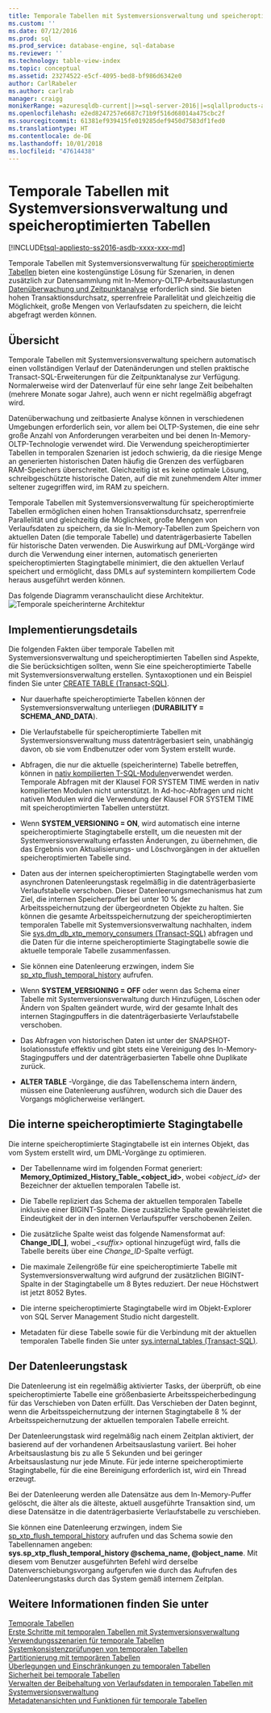 ```yaml
---
title: Temporale Tabellen mit Systemversionsverwaltung und speicheroptimierten Tabellen | Microsoft-Dokumentation
ms.custom: ''
ms.date: 07/12/2016
ms.prod: sql
ms.prod_service: database-engine, sql-database
ms.reviewer: ''
ms.technology: table-view-index
ms.topic: conceptual
ms.assetid: 23274522-e5cf-4095-bed8-bf986d6342e0
author: CarlRabeler
ms.author: carlrab
manager: craigg
monikerRange: =azuresqldb-current||>=sql-server-2016||=sqlallproducts-allversions||>=sql-server-linux-2017||=azuresqldb-mi-current
ms.openlocfilehash: e2ed8247257e6687c71b9f516d68014a475cbc2f
ms.sourcegitcommit: 61381ef939415fe019285def9450d7583df1fed0
ms.translationtype: HT
ms.contentlocale: de-DE
ms.lasthandoff: 10/01/2018
ms.locfileid: "47614438"
---
```

# <a name="system-versioned-temporal-tables-with-memory-optimized-tables"></a>Temporale Tabellen mit Systemversionsverwaltung und speicheroptimierten Tabellen
[!INCLUDE[tsql-appliesto-ss2016-asdb-xxxx-xxx-md](../../includes/tsql-appliesto-ss2016-asdb-xxxx-xxx-md.md)]

  Temporale Tabellen mit Systemversionsverwaltung für [speicheroptimierte Tabellen](../../relational-databases/in-memory-oltp/memory-optimized-tables.md) bieten eine kostengünstige Lösung für Szenarien, in denen zusätzlich zur Datensammlung mit In-Memory-OLTP-Arbeitsauslastungen [Datenüberwachung und Zeitpunktanalyse](http://msdn.microsoft.com/library/mt631669.aspx) erforderlich sind. Sie bieten hohen Transaktionsdurchsatz, sperrenfreie Parallelität und gleichzeitig die Möglichkeit, große Mengen von Verlaufsdaten zu speichern, die leicht abgefragt werden können.  
  
## <a name="overview"></a>Übersicht  
 Temporale Tabellen mit Systemversionsverwaltung speichern automatisch einen vollständigen Verlauf der Datenänderungen und stellen praktische Transact-SQL-Erweiterungen für die Zeitpunktanalyse zur Verfügung. Normalerweise wird der Datenverlauf für eine sehr lange Zeit beibehalten (mehrere Monate sogar Jahre), auch wenn er nicht regelmäßig abgefragt wird.  
  
 Datenüberwachung und zeitbasierte Analyse können in verschiedenen Umgebungen erforderlich sein, vor allem bei OLTP-Systemen, die eine sehr große Anzahl von Anforderungen verarbeiten und bei denen In-Memory-OLTP-Technologie verwendet wird. Die Verwendung speicheroptimierter Tabellen in temporalen Szenarien ist jedoch schwierig, da die riesige Menge an generierten historischen Daten häufig die Grenzen des verfügbaren RAM-Speichers überschreitet. Gleichzeitig ist es keine optimale Lösung, schreibgeschützte historische Daten, auf die mit zunehmendem Alter immer seltener zugegriffen wird, im RAM zu speichern.  
  
 Temporale Tabellen mit Systemversionsverwaltung für speicheroptimierte Tabellen ermöglichen einen hohen Transaktionsdurchsatz, sperrenfreie Parallelität und gleichzeitig die Möglichkeit, große Mengen von Verlaufsdaten zu speichern, da sie In-Memory-Tabellen zum Speichern von aktuellen Daten (die temporale Tabelle) und datenträgerbasierte Tabellen für historische Daten verwenden. Die Auswirkung auf DML-Vorgänge wird durch die Verwendung einer internen, automatisch generierten speicheroptimierten Stagingtabelle minimiert, die den aktuellen Verlauf speichert und ermöglicht, dass DMLs auf systemintern kompiliertem Code heraus ausgeführt werden können.  
  
 Das folgende Diagramm veranschaulicht diese Architektur. ![Temporale speicherinterne Architektur](../../relational-databases/tables/media/temporal-in-memory-architecture.png "Temporale speicherinterne Architektur")  
  
## <a name="implementation-details"></a>Implementierungsdetails  
 Die folgenden Fakten über temporale Tabellen mit Systemversionsverwaltung und speicheroptimierten Tabellen sind Aspekte, die Sie berücksichtigen sollten, wenn Sie eine speicheroptimierte Tabelle mit Systemversionsverwaltung erstellen. Syntaxoptionen und ein Beispiel finden Sie unter [CREATE TABLE &#40;Transact-SQL&#41;](../../t-sql/statements/create-table-transact-sql.md).  
  
-   Nur dauerhafte speicheroptimierte Tabellen können der Systemversionsverwaltung unterliegen (**DURABILITY = SCHEMA_AND_DATA**).  
  
-   Die Verlaufstabelle für speicheroptimierte Tabellen mit Systemversionsverwaltung muss datenträgerbasiert sein, unabhängig davon, ob sie vom Endbenutzer oder vom System erstellt wurde.  
  
-   Abfragen, die nur die aktuelle (speicherinterne) Tabelle betreffen, können in [nativ kompilierten T-SQL-Modulen](https://msdn.microsoft.com/library/dn133184.aspx)verwendet werden. Temporale Abfragen mit der Klausel FOR SYSTEM TIME werden in nativ kompilierten Modulen nicht unterstützt. In Ad-hoc-Abfragen und nicht nativen Modulen wird die Verwendung der Klausel FOR SYSTEM TIME mit speicheroptimierten Tabellen unterstützt.  
  
-   Wenn **SYSTEM_VERSIONING = ON**, wird automatisch eine interne speicheroptimierte Stagingtabelle erstellt, um die neuesten mit der Systemversionsverwaltung erfassten Änderungen, zu übernehmen, die das Ergebnis von Aktualisierungs- und Löschvorgängen in der aktuellen speicheroptimierten Tabelle sind.  
  
-   Daten aus der internen speicheroptimierten Stagingtabelle werden vom asynchronen Datenleerungstask regelmäßig in die datenträgerbasierte Verlaufstabelle verschoben. Dieser Datenleerungsmechanismus hat zum Ziel, die internen Speicherpuffer bei unter 10 % der Arbeitsspeichernutzung der übergeordneten Objekte zu halten. Sie können die gesamte Arbeitsspeichernutzung der speicheroptimierten temporalen Tabelle mit Systemversionsverwaltung nachhalten, indem Sie [sys.dm_db_xtp_memory_consumers &#40;Transact-SQL&#41;](../../relational-databases/system-dynamic-management-views/sys-dm-db-xtp-memory-consumers-transact-sql.md) abfragen und die Daten für die interne speicheroptimierte Stagingtabelle sowie die aktuelle temporale Tabelle zusammenfassen.  
  
-   Sie können eine Datenleerung erzwingen, indem Sie [sp_xtp_flush_temporal_history](../../relational-databases/system-stored-procedures/temporal-table-sp-xtp-flush-temporal-history.md) aufrufen.  
  
-   Wenn **SYSTEM_VERSIONING = OFF** oder wenn das Schema einer Tabelle mit Systemversionsverwaltung durch Hinzufügen, Löschen oder Ändern von Spalten geändert wurde, wird der gesamte Inhalt des internen Stagingpuffers in die datenträgerbasierte Verlaufstabelle verschoben.  
  
-   Das Abfragen von historischen Daten ist unter der SNAPSHOT-Isolationsstufe effektiv und gibt stets eine Vereinigung des In-Memory-Stagingpuffers und der datenträgerbasierten Tabelle ohne Duplikate zurück.   
  
-   **ALTER TABLE** -Vorgänge, die das Tabellenschema intern ändern, müssen eine Datenleerung ausführen, wodurch sich die Dauer des Vorgangs möglicherweise verlängert.  
  
## <a name="the-internal-memory-optimized-staging-table"></a>Die interne speicheroptimierte Stagingtabelle  
 Die interne speicheroptimierte Stagingtabelle ist ein internes Objekt, das vom System erstellt wird, um DML-Vorgänge zu optimieren.  
  
-   Der Tabellenname wird im folgenden Format generiert: **Memory_Optimized_History_Table_<object_id>**, wobei *<object_id>* der Bezeichner der aktuellen temporalen Tabelle ist.  
  
-   Die Tabelle repliziert das Schema der aktuellen temporalen Tabelle inklusive einer BIGINT-Spalte. Diese zusätzliche Spalte gewährleistet die Eindeutigkeit der in den internen Verlaufspuffer verschobenen Zeilen.  
  
-   Die zusätzliche Spalte weist das folgende Namensformat auf: **Change_ID[_<suffix>]**, wobei *_\<suffix>* optional hinzugefügt wird, falls die Tabelle bereits über eine *Change_ID*-Spalte verfügt.  
  
-   Die maximale Zeilengröße für eine speicheroptimierte Tabelle mit Systemversionsverwaltung wird aufgrund der zusätzlichen BIGINT-Spalte in der Stagingtabelle um 8 Bytes reduziert. Der neue Höchstwert ist jetzt 8052 Bytes.  
  
-   Die interne speicheroptimierte Stagingtabelle wird im Objekt-Explorer von SQL Server Management Studio nicht dargestellt.  
  
-   Metadaten für diese Tabelle sowie für die Verbindung mit der aktuellen temporalen Tabelle finden Sie unter [sys.internal_tables &#40;Transact-SQL&#41;](../../relational-databases/system-catalog-views/sys-internal-tables-transact-sql.md).  
  
## <a name="the-data-flush-task"></a>Der Datenleerungstask  
 Die Datenleerung ist ein regelmäßig aktivierter Tasks, der überprüft, ob eine speicheroptimierte Tabelle eine größenbasierte Arbeitsspeicherbedingung für das Verschieben von Daten erfüllt. Das Verschieben der Daten beginnt, wenn die Arbeitsspeichernutzung der internen Stagingtabelle 8 % der Arbeitsspeichernutzung der aktuellen temporalen Tabelle erreicht.  
  
 Der Datenleerungstask wird regelmäßig nach einem Zeitplan aktiviert, der basierend auf der vorhandenen Arbeitsauslastung variiert. Bei hoher Arbeitsauslastung bis zu alle 5 Sekunden und bei geringer Arbeitsauslastung nur jede Minute. Für jede interne speicheroptimierte Stagingtabelle, für die eine Bereinigung erforderlich ist, wird ein Thread erzeugt.  
  
 Bei der Datenleerung werden alle Datensätze aus dem In-Memory-Puffer gelöscht, die älter als die älteste, aktuell ausgeführte Transaktion sind, um diese Datensätze in die datenträgerbasierte Verlaufstabelle zu verschieben.  
  
 Sie können eine Datenleerung erzwingen, indem Sie [sp_xtp_flush_temporal_history](../../relational-databases/system-stored-procedures/temporal-table-sp-xtp-flush-temporal-history.md) aufrufen und das Schema sowie den Tabellennamen angeben:   
**sys.sp_xtp_flush_temporal_history  @schema_name, @object_name**. Mit diesem vom Benutzer ausgeführten Befehl wird derselbe Datenverschiebungsvorgang aufgerufen wie durch das Aufrufen des Datenleerungstasks durch das System gemäß internem Zeitplan.  
  
## <a name="see-also"></a>Weitere Informationen finden Sie unter  
 [Temporale Tabellen](../../relational-databases/tables/temporal-tables.md)   
 [Erste Schritte mit temporalen Tabellen mit Systemversionsverwaltung](../../relational-databases/tables/getting-started-with-system-versioned-temporal-tables.md)   
 [Verwendungsszenarien für temporale Tabellen](../../relational-databases/tables/temporal-table-usage-scenarios.md)   
 [Systemkonsistenzprüfungen von temporalen Tabellen](../../relational-databases/tables/temporal-table-system-consistency-checks.md)   
 [Partitionierung mit temporären Tabellen](../../relational-databases/tables/partitioning-with-temporal-tables.md)   
 [Überlegungen und Einschränkungen zu temporalen Tabellen](../../relational-databases/tables/temporal-table-considerations-and-limitations.md)   
 [Sicherheit bei temporale Tabellen](../../relational-databases/tables/temporal-table-security.md)   
 [Verwalten der Beibehaltung von Verlaufsdaten in temporalen Tabellen mit Systemversionsverwaltung](../../relational-databases/tables/manage-retention-of-historical-data-in-system-versioned-temporal-tables.md)   
 [Metadatenansichten und Funktionen für temporale Tabellen](../../relational-databases/tables/temporal-table-metadata-views-and-functions.md)  
  
  
